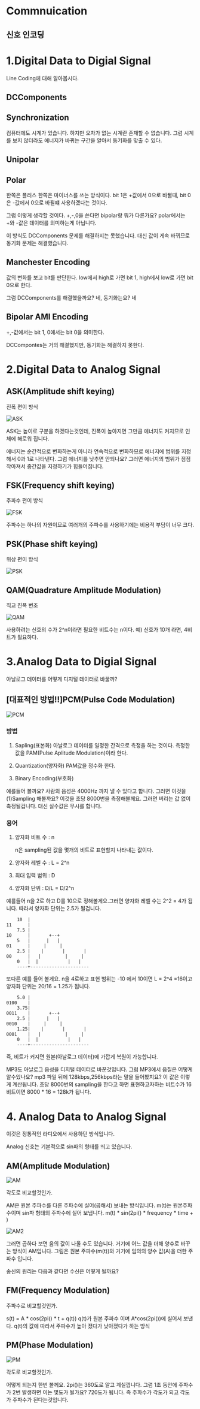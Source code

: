 Commnuication
=============

신호 인코딩
------

# 1.Digital Data to Digial Signal

Line Coding에 대해 알아봅시다.

## DCComponents

## Synchronization

컴퓨터에도 시계가 있습니다. 하지만 오차가 없는 시계란 존재할 수 없습니다. 그럼  시계를 보지 않더라도 에너지가 바뀌는 구간을 알아서 동기화를 맞출 수 있다.

## Unipolar

## Polar
한쪽은 플러스 한쪽은 마이너스를 쓰는 방식이다. bit 1은 +값에서 0으로 바뀔때, bit 0은 -값에서 0으로 바뀔떄 사용하겠다는 것이다.

그럼 이렇게 생각할 것이다. +,-,0을 쓴다면 bipolar랑 뭐가 다른가요? polar에서는 +와 -값은 데이터를 의미하는게 아닙니다.

이 방식도 DCComponents 문제를 해결하지는 못했습니다. 대신 값이 게속 바뀌므로 동기화 문제는 해결했습니다.

## Manchester Encoding
값의 변화를 보고 bit를 판단한다. low에서 high로 가면 bit 1, high에서 low로 가면 bit 0으로 한다.

그럼 DCComponents를 해결했을까요? 네, 동기화는요? 네

## Bipolar AMI Encoding
+,-값에서는 bit 1, 0에서는 bit 0을 의미한다.

DCCompontes는 거의 해결했지만, 동기화는 해결하지 못한다.

# 2.Digital Data to Analog Signal

## ASK(Amplitude shift keying)
진폭 편이 방식

![ASK](./ASK.png)

ASK는 높이로 구분을 하겠다는것인데, 진폭이 높아지면 그만큼 에너지도 커지므로 인체에 해로워 집니다. 

에너지는 순간적으로 변화하는게 아니라 연속적으로 변화하므로 에너지에 범위를 지정해서 0과 1로 나타낸다. 그럼 에너지를 낮추면 안되나요? 그러면 에너지의 범위가 점점 작아져서 중간값을 지정하기가 힘들어집니다.


## FSK(Frequency shift keying)
주파수 편이 방식

![FSK](./FSK.png)

주파수는 하나의 자원이므로 여러개의 주파수를 사용하기에는 비용적 부담이 너무 크다.


## PSK(Phase shift keying)
위상 편이 방식

![PSK](./PSK.png)



## QAM(Quadrature Amplitude Modulation)
직교 진폭 변조

![QAM](./QAM.png)

사용하려는 신호의 수가 2^n이라면 필요한 비트수는 n이다.
예) 신호가 10개 라면, 4비트가 필요하다.

# 3.Analog Data to Digial Signal

아날로그 데이터를 어떻게 디지털 데이터로 바꿀까?

## [대표적인 방법!!]PCM(Pulse Code Modulation)
![PCM](./PCM.png)

### 방법
1. Sapling(표본화)
아날로그 데이터를 일정한 간격으로 측정을 하는 것이다.
측정한 값을 PAM(Pulse Aplitude Modulation)이라 한다.

2. Quantization(양자화)
PAM값을 정수화 한다.

3. Binary Encoding(부호화)

예를들어 볼까요? 사람의 음성은 4000Hz 까지 낼 수 있다고 합니다. 그러면 이것을 (1)Sampling 해볼까요? 이것을 초당 8000번을 측정해볼께요. 그러면 버리는 값 없이 측정될겁니다. 대신 실수값은 무시를 합니다. 

### 용어
1. 양자화 비트 수 : n
    
    n은 sampling된 값을 몇개의 비트로 표현할지 나타내는 값이다.
2. 양자화 레벨 수 : L = 2^n
3. 최대 입력 범위 : D
4. 양자화 단위 : D/L = D/2^n

예를들어 n을 2로 하고 D를 10으로 정해볼게요.그러면
양자화 레벨 수는 2^2 = 4가 됩니다. 따라서 양자화 단위는 2.5가 될겁니다.

        10  |
    11      |
        7.5 |
    10      |       +--+
        5   |      |   |
    01      |     |     |
        2.5 |    |       |       |
    00      |   |         |     |
        0   |  |           |   |
        ----+----------------------

또다른 예를 들어 볼게요. n을 4로하고 표현 범위는 -10 에서 10이면 L = 2^4 =16이고 양자화 단위는 20/16 = 1.25가 됩니다.

        5.0 |
    0100    |
        3.75|
    0011    |       +--+
        2.5 |      |   |
    0010    |     |     |
        1.25|    |       |       |
    0001    |   |         |     |
        0   |  |           |   |
        ----+----------------------

즉, 비트가 커지면 원본(아날로그 데이터)에 가깝게 복원이 가능합니다. 

MP3도 아날로그 음성을 디지털 데이터로 바꾼것입니다. 그럼 MP3에서 음질은 어떻게 알수있나요? mp3 파일 뒤에 128kbps,256kbps라는 말을 들어봤지요? 이 값은 이렇게 계산됩니다.
초당 8000번의 sampling을 한다고 하면 표현하고자하는 비트수가 16비트이면 8000 * 16 = 128k가 됩니다.

# 4. Analog Data to Analog Signal
이것은 정통적인 라디오에서 사용하던 방식입니다.

Analog 신호는 기본적으로 sin파의 형태를 띄고 있습니다.

## AM(Amplitude Modulation)
![AM](./AM.png)

각도로 비교할것인가.

AM은 원본 주파수를 다른 주파수에 실어(곱해서) 보내는 방식입니다. m(t)는 원본주파수이며 sin파 형태의 주파수에 실어 보냅니다. m(t) * sin(2pi() * frequency * time + )

![AM2](./AM2.png)

그러면 곱하다 보면 음의 값이 나올 수도 있습니다. 거기에 어느 값을 더해 양수로 바꾸는 방식이 AM입니다. 그림은 원본 주파수(m(t))와 거기에 임의의 양수 값(A)을 더한 주파수 입니다.

송신의 원리는 다음과 같다면 수신은 어떻게 될까요? 

## FM(Frequency Modulation)

주파수로 비교할것인가.

s(t) = A * cos(2pi() * t + q(t))
q(t)가 원본 주파수 이며 A*cos(2pi())에 실어서 보낸다.
q(t)의 값에 따라서 주파수가 높아 졌다가 낮아졌다가 하는 방식

## PM(Phase Modulation)
![PM](./PM.png)

각도로 비교할것인가.

어떻게 되는지 한번 볼께요. 2pi()는 360도로 알고 계실껍니다. 그럼 1초 동안에 주파수가 2번 발생하면 이는 몇도가 될가요? 720도가 됩니다. 즉 주파수가 각도가 되고 각도가 주파수가 된다는것입니다.











